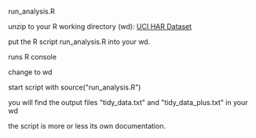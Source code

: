 run_analysis.R

unzip to your R working directory (wd):
[UCI HAR Dataset](https://d396qusza40orc.cloudfront.net/getdata%2Fprojectfiles%2FUCI%20HAR%20Dataset.zip)

put the R script run_analysis.R into your wd.

runs R console

change to wd 

start script with source("run_analysis.R")

you will find the output files "tidy_data.txt" and "tidy_data_plus.txt" in your wd

the script is more or less its own documentation.
